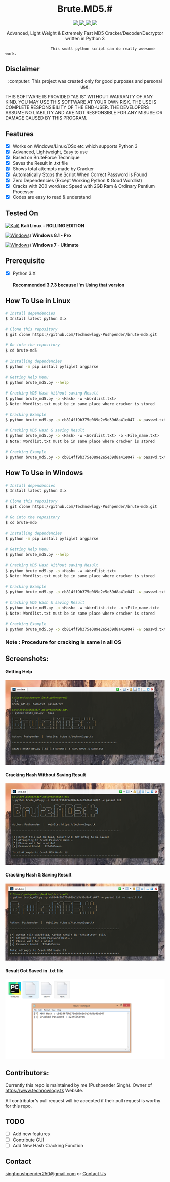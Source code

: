 <h1 align="center">Brute.MD5.#</h1>
<p align="center">
    <a href="https://python.org">
    <img src="https://img.shields.io/badge/Python-3.7-green.svg">
  </a>
  <a href="https://github.com/Technowlogy-Pushpender/technowhorse/blob/master/LICENSE">
    <img src="https://img.shields.io/badge/License-BSD%203-lightgrey.svg">
  </a>
  <a href="https://github.com/Technowlogy-Pushpender/technowhorse/releases">
    <img src="https://img.shields.io/badge/Release-1.0-blue.svg">
  </a>
    <a href="https://github.com/Technowlogy-Pushpender/technowhorse">
    <img src="https://img.shields.io/badge/Open%20Source-%E2%9D%A4-brightgreen.svg">
  </a>
</p>


<p align="center">
  Advanced, Light Weight &amp; Extremely Fast MD5 Cracker/Decoder/Decryptor written in Python 3
</p>
              
                        This small python script can do really awesome work.

## Disclaimer
<p align="center">
  :computer: This project was created only for good purposes and personal use.
</p>

THIS SOFTWARE IS PROVIDED "AS IS" WITHOUT WARRANTY OF ANY KIND. YOU MAY USE THIS SOFTWARE AT YOUR OWN RISK. THE USE IS COMPLETE RESPONSIBILITY OF THE END-USER. THE DEVELOPERS ASSUME NO LIABILITY AND ARE NOT RESPONSIBLE FOR ANY MISUSE OR DAMAGE CAUSED BY THIS PROGRAM.

## Features
- [x] Works on Windows/Linux/OSx etc which supports Python 3
- [x] Advanced, Lightweight, Easy to use
- [x] Based on BruteForce Technique
- [x] Saves the Result in .txt file
- [x] Shows total attempts made by Cracker
- [x] Automatically Stops the Script When Correct Password is Found
- [x] Zero Dependencies (Except Working Python & Good Wordlist)
- [x] Cracks with 200 word/sec Speed with 2GB Ram & Ordinary Pentium Processor 
- [x] Codes are easy to read & understand

## Tested On
[![Kali)](https://www.google.com/s2/favicons?domain=https://www.kali.org/)](https://www.kali.org) **Kali Linux - ROLLING EDITION**

[![Windows)](https://www.google.com/s2/favicons?domain=https://www.microsoft.com/en-in/windows/)](https://www.microsoft.com/en-in/windows/) **Windows 8.1 - Pro**

[![Windows)](https://www.google.com/s2/favicons?domain=https://www.microsoft.com/en-in/windows/)](https://www.microsoft.com/en-in/windows/) **Windows 7 - Ultimate**

## Prerequisite
- [x] Python 3.X  
  #### Recommended 3.7.3 because I'm Using that version

## How To Use in Linux
```bash
# Install dependencies 
$ Install latest python 3.x

# Clone this repository
$ git clone https://github.com/Technowlogy-Pushpender/brute-md5.git

# Go into the repository
$ cd brute-md5

# Installing dependencies
$ python -m pip install pyfiglet argparse

# Getting Help Menu
$ python brute_md5.py --help

# Cracking MD5 Hash Without saving Result
$ python brute_md5.py -p <Hash> -w <Wordlist.txt>
$ Note: Wordlist.txt must be in same place where cracker is stored

# Cracking Example
$ python brute_md5.py -p cb814ff9b375e089e2e5e39d8a41e047 -w passwd.txt

# Cracking MD5 Hash & saving Result
$ python brute_md5.py -p <Hash> -w <Wordlist.txt> -o <File_name.txt>
$ Note: Wordlist.txt must be in same place where cracker is stored

# Cracking Example
$ python brute_md5.py -p cb814ff9b375e089e2e5e39d8a41e047 -w passwd.txt -o result.txt
```

## How To Use in Windows
```bash
# Install dependencies 
$ Install latest python 3.x

# Clone this repository
$ git clone https://github.com/Technowlogy-Pushpender/brute-md5.git

# Go into the repository
$ cd brute-md5

# Installing dependencies
$ python -m pip install pyfiglet argparse

# Getting Help Menu
$ python brute_md5.py --help

# Cracking MD5 Hash Without saving Result
$ python brute_md5.py -p <Hash> -w <Wordlist.txt>
$ Note: Wordlist.txt must be in same place where cracker is stored

# Cracking Example
$ python brute_md5.py -p cb814ff9b375e089e2e5e39d8a41e047 -w passwd.txt

# Cracking MD5 Hash & saving Result
$ python brute_md5.py -p <Hash> -w <Wordlist.txt> -o <File_name.txt>
$ Note: Wordlist.txt must be in same place where cracker is stored

# Cracking Example
$ python brute_md5.py -p cb814ff9b375e089e2e5e39d8a41e047 -w passwd.txt -o result.txt
```

### Note : Procedure for cracking is same in all OS

## Screenshots:
#### Getting Help
![](/img/1._getting_help.PNG)

#### Cracking Hash Without Saving Result 
![](/img/2._cracking_hash.PNG)

#### Cracking Hash & Saving Result 
![](/img/3._cracking_hash_saving_result.PNG)

#### Result Got Saved in .txt file 
![](/img/4.saved_result_txt.PNG)

## Contributors:
Currently this repo is maintained by me (Pushpender Singh). Owner of https://www.technowlogy.tk Website.

All contributor's pull request will be accepted if their pull request is worthy for this repo.

## TODO
- [ ] Add new features
- [ ] Contribute GUI
- [ ] Add New Hash Cracking Function

## Contact 
singhpushpender250@gmail.com or [Contact Us](https://technowlogy.tk/contact-us)
